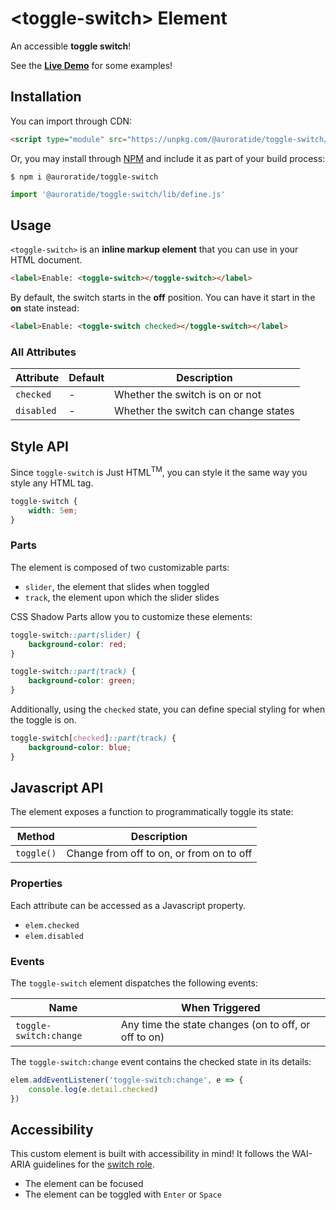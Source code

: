 # &lt;toggle-switch&gt; Element

An accessible **toggle switch**!

See the **[Live Demo](https://auroratide.github.io/toggle-switch/)** for some examples!

## Installation

You can import through CDN:

```html
<script type="module" src="https://unpkg.com/@auroratide/toggle-switch/lib/define.js"></script>
```

Or, you may install through [NPM](https://www.npmjs.com/package/@auroratide/toggle-switch) and include it as part of your build process:

```
$ npm i @auroratide/toggle-switch
```

```js
import '@auroratide/toggle-switch/lib/define.js'
```

## Usage

`<toggle-switch>` is an **inline markup element** that you can use in your HTML document.

```html
<label>Enable: <toggle-switch></toggle-switch></label>
```

By default, the switch starts in the **off** position. You can have it start in the **on** state instead:

```html
<label>Enable: <toggle-switch checked></toggle-switch></label>
```

### All Attributes

| Attribute | Default | Description |
| ------------- | --------- | ------------- |
| `checked` | - | Whether the switch is on or not |
| `disabled` | - | Whether the switch can change states |

## Style API

Since `toggle-switch` is Just HTML<sup>TM</sup>, you can style it the same way you style any HTML tag.

```css
toggle-switch {
    width: 5em;
}
```

### Parts

The element is composed of two customizable parts:

* `slider`, the element that slides when toggled
* `track`, the element upon which the slider slides

CSS Shadow Parts allow you to customize these elements:

```css
toggle-switch::part(slider) {
    background-color: red;
}

toggle-switch::part(track) {
    background-color: green;
}
```

Additionally, using the `checked` state, you can define special styling for when the toggle is on.

```css
toggle-switch[checked]::part(track) {
    background-color: blue;
}
```

## Javascript API

The element exposes a function to programmatically toggle its state:

| Method | Description |
| ------------- | ------------- |
| `toggle()` | Change from off to on, or from on to off |

### Properties

Each attribute can be accessed as a Javascript property.

* `elem.checked`
* `elem.disabled`

### Events

The `toggle-switch` element dispatches the following events:

| Name | When Triggered |
| ------------- | ------------- |
| `toggle-switch:change` | Any time the state changes (on to off, or off to on) |

The `toggle-switch:change` event contains the checked state in its details:

```js
elem.addEventListener('toggle-switch:change', e => {
    console.log(e.detail.checked)
})
```

## Accessibility

This custom element is built with accessibility in mind! It follows the WAI-ARIA guidelines for the [switch role](https://www.w3.org/TR/wai-aria-1.1/#switch).

* The element can be focused
* The element can be toggled with `Enter` or `Space`
